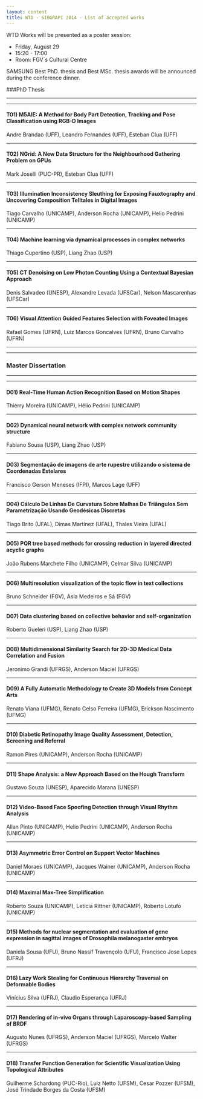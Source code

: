 ```yaml
---
layout: content
title: WTD - SIBGRAPI 2014 - List of accepted works
---
```

WTD Works will be presented as a poster session: 

- Friday, August 29
- 15:20 - 17:00
- Room: FGV´s Cultural Centre

SAMSUNG Best PhD. thesis and Best MSc. thesis awards will be announced during the conference dinner.

###PhD Thesis

* * * 
* * * 

#### T01) M5AIE: A Method for Body Part Detection, Tracking and Pose Classification using RGB-D Images
Andre Brandao (UFF), Leandro Fernandes (UFF), Esteban Clua (UFF)
* * * 

#### T02) NGrid: A New Data Structure for the Neighbourhood Gathering Problem on GPUs
Mark Joselli (PUC-PR), Esteban Clua (UFF)
* * * 

#### T03) Illumination Inconsistency Sleuthing for Exposing Fauxtography and Uncovering Composition Telltales in Digital Images
Tiago Carvalho (UNICAMP), Anderson Rocha (UNICAMP), Helio Pedrini (UNICAMP)
* * * 

#### T04) Machine learning via dynamical processes in complex networks
Thiago Cupertino (USP), Liang Zhao (USP)
* * * 

#### T05) CT Denoising on Low Photon Counting Using a Contextual Bayesian Approach
Denis Salvadeo (UNESP), Alexandre Levada (UFSCar), Nelson Mascarenhas (UFSCar)
* * * 

#### T06) Visual Attention Guided Features Selection with Foveated Images
Rafael Gomes (UFRN), Luiz Marcos Goncalves (UFRN), Bruno Carvalho (UFRN)
* * * 
* * * 

### Master Dissertation

* * * 
* * * 

#### D01) Real-Time Human Action Recognition Based on Motion Shapes
Thierry Moreira (UNICAMP), Hélio Pedrini (UNICAMP)
* * * 

#### D02) Dynamical neural network with complex network community structure
Fabiano Sousa (USP), Liang Zhao (USP)
* * * 

#### D03) Segmentação de imagens de arte rupestre utilizando o sistema de Coordenadas Estelares
Francisco Gerson Meneses (IFPI), Marcos Lage (UFF)
* * * 

#### D04) Cálculo De Linhas De Curvatura Sobre Malhas De Triângulos Sem Parametrização Usando Geodésicas Discretas
Tiago Brito (UFAL), Dimas Martínez (UFAL), Thales Vieira (UFAL)
* * * 

#### D05) PQR tree based methods for crossing reduction in layered directed acyclic graphs
João Rubens Marchete Filho (UNICAMP), Celmar Silva (UNICAMP)
* * * 

#### D06) Multiresolution visualization of the topic flow in text collections
Bruno Schneider (FGV), Asla Medeiros e Sá (FGV)
* * * 

#### D07) Data clustering based on collective behavior and self-organization
Roberto Gueleri (USP), Liang Zhao (USP)
* * * 

#### D08) Multidimensional Similarity Search for 2D-3D Medical Data Correlation and Fusion
Jeronimo Grandi (UFRGS), Anderson Maciel (UFRGS)
* * * 

#### D09) A Fully Automatic Methodology to Create 3D Models from Concept Arts
Renato Viana (UFMG), Renato Celso Ferreira (UFMG), Erickson Nascimento (UFMG)
* * * 

#### D10) Diabetic Retinopathy Image Quality Assessment, Detection, Screening and Referral
Ramon Pires (UNICAMP), Anderson Rocha (UNICAMP)
* * * 

#### D11) Shape Analysis: a New Approach Based on the Hough Transform
Gustavo Souza (UNESP), Aparecido Marana (UNESP)
* * * 

#### D12) Video-Based Face Spoofing Detection through Visual Rhythm Analysis
Allan Pinto (UNICAMP), Helio Pedrini (UNICAMP), Anderson Rocha (UNICAMP)
* * * 

#### D13) Asymmetric Error Control on Support Vector Machines
Daniel Moraes (UNICAMP), Jacques Wainer (UNICAMP), Anderson Rocha (UNICAMP)
* * * 

#### D14) Maximal Max-Tree Simplification
Roberto Souza (UNICAMP), Letícia Rittner (UNICAMP), Roberto Lotufo (UNICAMP)
* * * 

#### D15) Methods for nuclear segmentation and evaluation of gene expression in sagittal images of Drosophila melanogaster embryos
Daniela Sousa (UFU), Bruno Nassif Travençolo (UFU), Francisco Jose Lopes (UFRJ)
* * * 

#### D16) Lazy Work Stealing for Continuous Hierarchy Traversal on Deformable Bodies
Vinícius Silva (UFRJ), Claudio Esperança (UFRJ)
* * * 

#### D17) Rendering of in-vivo Organs through Laparoscopy-based Sampling of BRDF
Augusto Nunes (UFRGS), Anderson Maciel (UFRGS), Marcelo Walter (UFRGS)
* * * 

#### D18) Transfer Function Generation for Scientific Visualization Using Topological Attributes
Guilherme Schardong (PUC-Rio), Luiz Netto (UFSM), Cesar Pozzer (UFSM), José Trindade Borges da Costa (UFSM)
